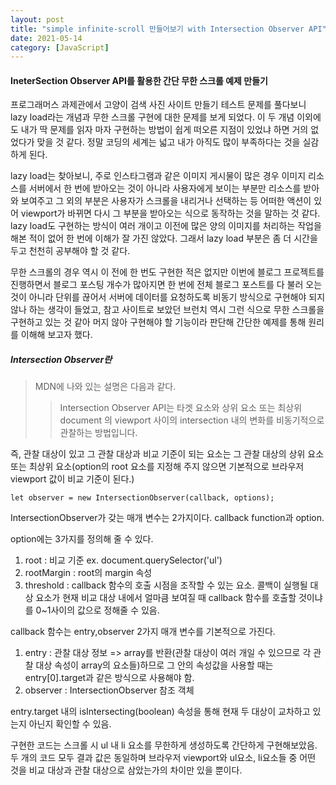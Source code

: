 ```yaml
---
layout: post
title: "simple infinite-scroll 만들어보기 with Intersection Observer API"
date: 2021-05-14
category: [JavaScript]
---
```


#### IneterSection Observer API를 활용한 간단 무한 스크롤 예제 만들기

프로그래머스 과제관에서 고양이 검색 사진 사이트 만들기 테스트 문제를 풀다보니 lazy load라는 개념과 무한 스크롤 구현에 대한 문제를 보게 되었다.
이 두 개념 이외에도 내가 딱 문제를 읽자 마자 구현하는 방법이 쉽게 떠오른 지점이 있었냐 하면 거의 없었다가 맞을 것 같다. 정말 코딩의 세계는 넓고 내가 아직도 많이 부족하다는 것을 실감하게 된다.

lazy load는 찾아보니, 주로 인스타그램과 같은 이미지 게시물이 많은 경우 이미지 리소스를 서버에서 한 번에 받아오는 것이 아니라 사용자에게 보이는 부분만 리소스를 받아와 보여주고
그 외의 부분은 사용자가 스크롤을 내리거나 선택하는 등 어떠한 액션이 있어 viewport가 바뀌면 다시 그 부분을 받아오는 식으로 동작하는 것을 말하는 것 같다. lazy load도 구현하는 방식이 여러 개이고
이전에 많은 양의 이미지를 처리하는 작업을 해본 적이 없어 한 번에 이해가 잘 가진 않았다. 그래서 lazy load 부분은 좀 더 시간을 두고 천천히 공부해야 할 것 같다.

무한 스크롤의 경우 역시 이 전에 한 번도 구현한 적은 없지만 이번에 블로그 프로젝트를 진행하면서 블로그 포스팅 개수가 많아지면 한 번에 전체 블로그 포스트를 다 불러 오는 것이 아니라 단위를 끊어서
서버에 데이터를 요청하도록 비동기 방식으로 구현해야 되지 않나 하는 생각이 들었고, 참고 사이트로 보았던 브런치 역시 그런 식으로 무한 스크롤을 구현하고 있는 것 같아 머지 않아 구현해야 할 기능이라 판단해
간단한 예제를 통해 원리를 이해해 보고자 했다.


##### Intersection Observer란
> MDN에 나와 있는 설명은 다음과 같다.
> > Intersection Observer API는 타겟 요소와 상위 요소 또는 최상위 document 의 viewport 사이의 intersection 내의 변화를 비동기적으로 관찰하는 방법입니다.

즉, 관찰 대상이 있고 그 관찰 대상과 비교 기준이 되는 요소는 그 관찰 대상의 상위 요소 또는 최상위 요소(option의 root 요소를 지정해 주지 않으면 기본적으로 브라우저 viewport 값이 비교 기준이 된다.)
```
let observer = new IntersectionObserver(callback, options);
```
IntersectionObserver가 갖는 매개 변수는 2가지이다. callback function과 option. 

option에는 3가지를 정의해 줄 수 있다. 
1. root : 비교 기준 ex. document.querySelector('ul')
2. rootMargin : root의 margin 속성
3. threshold : callback 함수의 호출 시점을 조작할 수 있는 요소. 콜백이 실행될 대상 요소가 현재 비교 대상 내에서 얼마큼 보여질 때 callback 함수를 호출할 것이냐를 0~1사이의 값으로 정해줄 수 있음.

callback 함수는 entry,observer 2가지 매개 변수를 기본적으로 가진다.
1. entry : 관찰 대상 정보 => array를 반환(관찰 대상이 여러 개일 수 있으므로 각 관찰 대상 속성이 array의 요소들)하므로 그 안의 속성값을 사용할 때는 entry[0].target과 같은 방식으로 사용해야 함.
2. observer : IntersectionObserver 참조 객체 

entry.target 내의 isIntersecting(boolean) 속성을 통해 현재 두 대상이 교차하고 있는지 아닌지 확인할 수 있음.

구현한 코드는 스크롤 시 ul 내 li 요소를 무한하게 생성하도록 간단하게 구현해보았음. 두 개의 코드 모두 결과 값은 동일하며 브라우저 viewport와 ul요소, li요소들 중 어떤 것을 비교 대상과 관찰 대상으로 삼았는가의 
차이만 있을 뿐이다. 

<script src="https://gist.github.com/SUPINKIM/7eef1cb296ffd4866c75cedfa7ab18bd.js"></script>
<script src="https://gist.github.com/SUPINKIM/6dc79c221ed04a540bd251016e4eb58e.js"></script>
